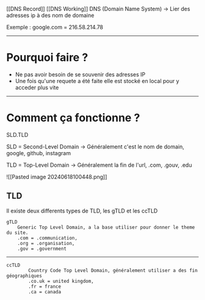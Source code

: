  [[DNS Record]] [[DNS Working]]
DNS (Domain Name System) -> Lier des adresses ip à des nom de domaine

Exemple : google.com = 216.58.214.78

---

# Pourquoi faire ?

- Ne pas avoir besoin de se souvenir des adresses IP
- Une fois qu'une requete a été faite elle est stocké en local pour y acceder plus vite

---
# Comment ça fonctionne ?

SLD.TLD

SLD = Second-Level Domain
-> Généralement c'est le nom de domain, google, github, instagram

TLD = Top-Level Domain
-> Généralement la fin de l'url, .com, .gouv, .edu

![[Pasted image 20240618100448.png]]

## TLD
Il existe deux differents types de TLD, les gTLD et les ccTLD

	gTLD
		Generic Top Level Domain, a la base utiliser pour donner le theme du site.
		.com = .communication, 
		.org = .organisation, 
		.gov = .government

---


	ccTLD
			Country Code Top Level Domain, généralement utiliser a des fin géographiques
			.co.uk = united kingdom,
			.fr = france
			.ca = canada


